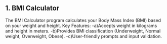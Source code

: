 ## 1. BMI Calculator
The BMI Calculator program calculates your Body Mass Index (BMI) based on your weight and height.
Key Features:
-a)Accepts weight in kilograms and height in meters.
-b)Provides BMI classification (Underweight, Normal weight, Overweight, Obese).
-c)User-friendly prompts and input validation.
